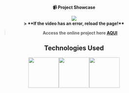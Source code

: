  <strong><div align="center">
📹 Project Showcase

<img src="https://github.com/LuckxSz/Gradient-Generator-22/assets/135531180/249c1fef-9cf1-4188-8a61-b2a5746b578d">




















</div>
<div align="center">
> **If the video has an error, reload the page!**<br>
  
> Access the online project here **[AQUI](https://luckxsz.github.io/SpinWheel-21/)**


## Technologies Used
<p align="center">
  <img src="https://i.giphy.com/media/XAxylRMCdpbEWUAvr8/giphy.webp" width="100"><img src="https://i.giphy.com/media/fsEaZldNC8A1PJ3mwp/giphy.webp" width="100"><img src="https://media3.giphy.com/media/ln7z2eWriiQAllfVcn/200w.webp" width="100"></p>
</div>
